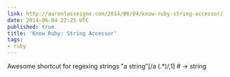 ```yaml
---
link: http://aaronlasseigne.com/2014/06/04/know-ruby-string-accessor/
date: 2014-06-04 22:25 UTC
published: true
title: 'Know Ruby: String Accessor'
tags:
- ruby
---
```


Awesome shortcut for regexing strings
"a string"[/a (.*)/,1] # -> string
